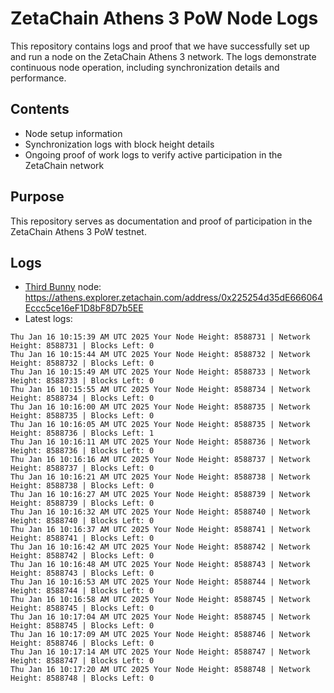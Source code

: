 # ZetaChain Athens 3 PoW Node Logs
This repository contains logs and proof that we have successfully set up and run a node on the ZetaChain Athens 3 network. The logs demonstrate continuous node operation, including synchronization details and performance.

## Contents
- Node setup information
- Synchronization logs with block height details
- Ongoing proof of work logs to verify active participation in the ZetaChain network

## Purpose
This repository serves as documentation and proof of participation in the ZetaChain Athens 3 PoW testnet.

## Logs

- [Third Bunny](https://thirdbunny.xyz/) node: https://athens.explorer.zetachain.com/address/0x225254d35dE666064Eccc5ce16eF1D8bF8D7b5EE
- Latest logs:
```
Thu Jan 16 10:15:39 AM UTC 2025 Your Node Height: 8588731 | Network Height: 8588731 | Blocks Left: 0
Thu Jan 16 10:15:44 AM UTC 2025 Your Node Height: 8588732 | Network Height: 8588732 | Blocks Left: 0
Thu Jan 16 10:15:49 AM UTC 2025 Your Node Height: 8588733 | Network Height: 8588733 | Blocks Left: 0
Thu Jan 16 10:15:55 AM UTC 2025 Your Node Height: 8588734 | Network Height: 8588734 | Blocks Left: 0
Thu Jan 16 10:16:00 AM UTC 2025 Your Node Height: 8588735 | Network Height: 8588735 | Blocks Left: 0
Thu Jan 16 10:16:05 AM UTC 2025 Your Node Height: 8588735 | Network Height: 8588736 | Blocks Left: 1
Thu Jan 16 10:16:11 AM UTC 2025 Your Node Height: 8588736 | Network Height: 8588736 | Blocks Left: 0
Thu Jan 16 10:16:16 AM UTC 2025 Your Node Height: 8588737 | Network Height: 8588737 | Blocks Left: 0
Thu Jan 16 10:16:21 AM UTC 2025 Your Node Height: 8588738 | Network Height: 8588738 | Blocks Left: 0
Thu Jan 16 10:16:27 AM UTC 2025 Your Node Height: 8588739 | Network Height: 8588739 | Blocks Left: 0
Thu Jan 16 10:16:32 AM UTC 2025 Your Node Height: 8588740 | Network Height: 8588740 | Blocks Left: 0
Thu Jan 16 10:16:37 AM UTC 2025 Your Node Height: 8588741 | Network Height: 8588741 | Blocks Left: 0
Thu Jan 16 10:16:42 AM UTC 2025 Your Node Height: 8588742 | Network Height: 8588742 | Blocks Left: 0
Thu Jan 16 10:16:48 AM UTC 2025 Your Node Height: 8588743 | Network Height: 8588743 | Blocks Left: 0
Thu Jan 16 10:16:53 AM UTC 2025 Your Node Height: 8588744 | Network Height: 8588744 | Blocks Left: 0
Thu Jan 16 10:16:58 AM UTC 2025 Your Node Height: 8588745 | Network Height: 8588745 | Blocks Left: 0
Thu Jan 16 10:17:04 AM UTC 2025 Your Node Height: 8588745 | Network Height: 8588745 | Blocks Left: 0
Thu Jan 16 10:17:09 AM UTC 2025 Your Node Height: 8588746 | Network Height: 8588746 | Blocks Left: 0
Thu Jan 16 10:17:14 AM UTC 2025 Your Node Height: 8588747 | Network Height: 8588747 | Blocks Left: 0
Thu Jan 16 10:17:20 AM UTC 2025 Your Node Height: 8588748 | Network Height: 8588748 | Blocks Left: 0
```
